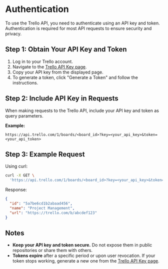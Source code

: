 # Authentication

To use the Trello API, you need to authenticate using an API key and token. Authentication is required for most API requests to ensure security and privacy.

## Step 1: Obtain Your API Key and Token

1. Log in to your Trello account.
2. Navigate to the [Trello API Key page](https://trello.com/app-key).
3. Copy your API key from the displayed page.
4. To generate a token, click "Generate a Token" and follow the instructions.

## Step 2: Include API Key in Requests

When making requests to the Trello API, include your API key and token as query parameters.

**Example:**
```
https://api.trello.com/1/boards/<board_id>?key=<your_api_key>&token=<your_api_token>
```
## Step 3: Example Request
Using curl:
```bash
curl -X GET \
  'https://api.trello.com/1/boards/<board_id>?key=<your_api_key>&token=<your_api_token>'
```
Response:
```json
{
  "id": "5a7be6cd1b2abaad456",
  "name": "Project Management",
  "url": "https://trello.com/b/abcdef123"
}
```
## Notes

- **Keep your API key and token secure.** Do not expose them in public repositories or share them with others.
- **Tokens expire** after a specific period or upon user revocation. If your token stops working, generate a new one from the [Trello API Key page](https://trello.com/app-key).
